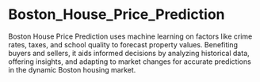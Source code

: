 # Boston_House_Price_Prediction
Boston House Price Prediction uses machine learning on factors like crime rates, taxes, and school quality to forecast property values. Benefiting buyers and sellers, it aids informed decisions by analyzing historical data, offering insights, and adapting to market changes for accurate predictions in the dynamic Boston housing market.
